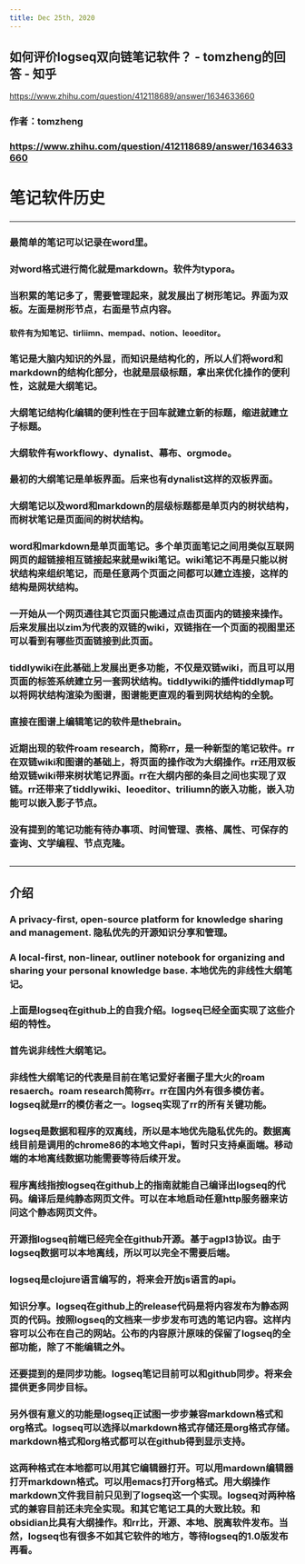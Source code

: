 ```yaml
---
title: Dec 25th, 2020
---
```


## 如何评价logseq双向链笔记软件？ - tomzheng的回答 - 知乎
https://www.zhihu.com/question/412118689/answer/1634633660
### 作者：tomzheng
### https://www.zhihu.com/question/412118689/answer/1634633660

# 笔记软件历史
###
---
### 最简单的笔记可以记录在word里。
### 对word格式进行简化就是markdown。软件为typora。
### 当积累的笔记多了，需要管理起来，就发展出了**树形笔记**。界面为双板。左面是树形节点，右面是节点内容。
#### 软件有为知笔记、tirliimn、mempad、notion、leoeditor。
### 笔记是大脑内知识的外显，而知识是结构化的，所以人们将word和markdown的结构化部分，也就是层级标题，拿出来优化操作的便利性，这就是大纲笔记。
### 大纲笔记结构化编辑的便利性在于回车就建立新的标题，缩进就建立子标题。
### 大纲软件有workflowy、dynalist、幕布、orgmode。
### 最初的大纲笔记是单板界面。后来也有dynalist这样的双板界面。
### 大纲笔记以及word和markdown的层级标题都是单页内的树状结构，而树状笔记是页面间的树状结构。
### word和markdown是单页面笔记。多个单页面笔记之间用类似互联网网页的超链接相互链接起来就是wiki笔记。wiki笔记不再是只能以树状结构来组织笔记，而是任意两个页面之间都可以建立连接，这样的结构是网状结构。
### 一开始从一个网页通往其它页面只能通过点击页面内的链接来操作。后来发展出以zim为代表的双链的wiki，双链指在一个页面的视图里还可以看到有哪些页面链接到此页面。
### tiddlywiki在此基础上发展出更多功能，不仅是双链wiki，而且可以用页面的标签系统建立另一套网状结构。tiddlywiki的插件tiddlymap可以将网状结构渲染为图谱，图谱能更直观的看到网状结构的全貌。
### 直接在图谱上编辑笔记的软件是thebrain。
### 近期出现的软件roam research，简称rr，是一种新型的笔记软件。rr在双链wiki和图谱的基础上，将页面的操作改为大纲操作。rr还用双板给双链wiki带来树状笔记界面。rr在大纲内部的条目之间也实现了双链。rr还带来了tiddlywiki、leoeditor、triliumn的嵌入功能，嵌入功能可以嵌入影子节点。
### 没有提到的笔记功能有待办事项、时间管理、表格、属性、可保存的查询、文学编程、节点克隆。
##
---
## 介绍
### A privacy-first, open-source platform for knowledge sharing and management. 隐私优先的开源知识分享和管理。
### A local-first, non-linear, outliner notebook for organizing and sharing your personal knowledge base. 本地优先的非线性大纲笔记。
###
### 上面是logseq在github上的自我介绍。logseq已经全面实现了这些介绍的特性。
### 首先说非线性大纲笔记。
### 非线性大纲笔记的代表是目前在笔记爱好者圈子里大火的roam resaerch。roam research简称rr。rr在国内外有很多模仿者。logseq就是rr的模仿者之一。logseq实现了rr的所有关键功能。
### logseq是数据和程序的双离线，所以是本地优先隐私优先的。数据离线目前是调用的chrome86的本地文件api，暂时只支持桌面端。移动端的本地离线数据功能需要等待后续开发。
### 程序离线指按logseq在github上的指南就能自己编译出logseq的代码。编译后是纯静态网页文件。可以在本地启动任意http服务器来访问这个静态网页文件。
### 开源指logseq前端已经完全在github开源。基于agpl3协议。由于logseq数据可以本地离线，所以可以完全不需要后端。
### logseq是clojure语言编写的，将来会开放js语言的api。
### 知识分享。logseq在github上的release代码是将内容发布为静态网页的代码。按照logseq的文档来一步步发布可选的笔记内容。这样内容可以公布在自己的网站。公布的内容原汁原味的保留了logseq的全部功能，除了不能编辑之外。
### 还要提到的是同步功能。logseq笔记目前可以和github同步。将来会提供更多同步目标。
### 另外很有意义的功能是logseq正试图一步步兼容markdown格式和org格式。logseq可以选择以markdown格式存储还是org格式存储。markdown格式和org格式都可以在github得到显示支持。
### 这两种格式在本地都可以用其它编辑器打开。可以用mardown编辑器打开markdown格式。可以用emacs打开org格式。用大纲操作markdown文件我目前只见到了logseq这一个实现。logseq对两种格式的兼容目前还未完全实现。和其它笔记工具的大致比较。和obsidian比具有大纲操作。和rr比，开源、本地、脱离软件发布。当然，logseq也有很多不如其它软件的地方，等待logseq的1.0版发布再看。
